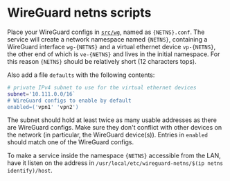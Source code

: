 # WireGuard netns scripts

Place your WireGuard configs in [`src/wg`](src/wg), named as `{NETNS}.conf`.
The service will create a network namespace named `{NETNS}`,
containing a WireGuard interface `wg-{NETNS}` and a virtual ethernet device `vp-{NETNS}`,
the other end of which is `ve-{NETNS}` and lives in the initial namespace.
For this reason `{NETNS}` should be relatively short (12 characters tops).

Also add a file `defaults` with the following contents:
```bash
# private IPv4 subnet to use for the virtual ethernet devices
subnet='10.111.0.0/16`
# WireGuard configs to enable by default
enabled=('vpn1' 'vpn2')
```
The subnet should hold at least twice as many usable addresses as there are WireGuard configs.
Make sure they don't conflict with other devices on the network (in particular, the WireGuard device(s)).
Entries in `enabled` should match one of the WireGuard configs.

To make a service inside the namespace `{NETNS}` accessible from the LAN,
have it listen on the address in `/usr/local/etc/wireguard-netns/$(ip netns identify)/host`.
